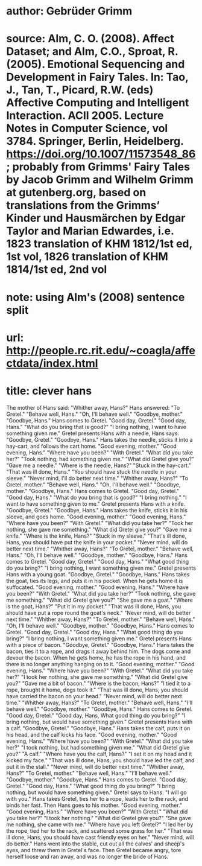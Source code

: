 # author: Gebrüder Grimm
# source: Alm, C. O. (2008). Affect Dataset; and Alm, C.O., Sproat, R. (2005). Emotional Sequencing and Development in Fairy Tales. In: Tao, J., Tan, T., Picard, R.W. (eds) Affective Computing and Intelligent Interaction. ACII 2005. Lecture Notes in Computer Science, vol 3784. Springer, Berlin, Heidelberg. https://doi.org/10.1007/11573548_86; probably from Grimms' Fairy Tales by Jacob Grimm and Wilhelm Grimm at gutenberg.org, based on translations from the Grimms’ Kinder und Hausmärchen by Edgar Taylor and Marian Edwardes, i.e. 1823 translation of KHM 1812/1st ed, 1st vol, 1826 translation of KHM 1814/1st ed, 2nd vol
# note: using Alm's (2008) sentence split
# url: http://people.rc.rit.edu/~coagla/affectdata/index.html
# title: clever hans

The mother of Hans said: "Whither away, Hans?"
Hans answered: "To Gretel."
"Behave well, Hans."
"Oh, I'll behave well."
"Goodbye, mother."
"Goodbye, Hans."
Hans comes to Gretel.
"Good day, Gretel."
"Good day, Hans."
"What do you bring that is good?"
"I bring nothing, I want to have something given me."
Gretel presents Hans with a needle, Hans says: "Goodbye, Gretel."
"Goodbye, Hans."
Hans takes the needle, sticks it into a hay-cart, and follows the cart home.
"Good evening, mother."
"Good evening, Hans."
"Where have you been?"
"With Gretel."
"What did you take her?"
"Took nothing; had something given me."
"What did Gretel give you?"
"Gave me a needle."
"Where is the needle, Hans?"
"Stuck in the hay-cart."
"That was ill done, Hans."
"You should have stuck the needle in your sleeve."
"Never mind, I'll do better next time."
"Whither away, Hans?"
"To Gretel, mother."
"Behave well, Hans."
"Oh, I'll behave well."
"Goodbye, mother."
"Goodbye, Hans."
Hans comes to Gretel.
"Good day, Gretel."
"Good day, Hans."
"What do you bring that is good?"
"I bring nothing."
"I want to have something given to me."
Gretel presents Hans with a knife.
"Goodbye, Gretel."
"Goodbye, Hans."
Hans takes the knife, sticks it in his sleeve, and goes home.
"Good evening, mother."
"Good evening, Hans."
"Where have you been?"
"With Gretel."
"What did you take her?"
"Took her nothing, she gave me something."
"What did Gretel give you?"
"Gave me a knife."
"Where is the knife, Hans?"
"Stuck in my sleeve."
"That's ill done, Hans, you should have put the knife in your pocket."
"Never mind, will do better next time."
"Whither away, Hans?"
"To Gretel, mother."
"Behave well, Hans."
"Oh, I'll behave well."
"Goodbye, mother."
"Goodbye, Hans."
Hans comes to Gretel.
"Good day, Gretel."
"Good day, Hans."
"What good thing do you bring?"
"I bring nothing, I want something given me."
Gretel presents Hans with a young goat.
"Goodbye, Gretel."
"Goodbye, Hans."
Hans takes the goat, ties its legs, and puts it in his pocket.
When he gets home it is suffocated.
"Good evening, mother."
"Good evening, Hans."
"Where have you been?"
"With Gretel."
"What did you take her?"
"Took nothing, she gave me something."
"What did Gretel give you?"
"She gave me a goat."
"Where is the goat, Hans?"
"Put it in my pocket."
"That was ill done, Hans, you should have put a rope round the goat's neck."
"Never mind, will do better next time."
"Whither away, Hans?"
"To Gretel, mother."
"Behave well, Hans."
"Oh, I'll behave well."
"Goodbye, mother."
"Goodbye, Hans."
Hans comes to Gretel.
"Good day, Gretel."
"Good day, Hans."
"What good thing do you bring?"
"I bring nothing, I want something given me."
Gretel presents Hans with a piece of bacon.
"Goodbye, Gretel."
"Goodbye, Hans."
Hans takes the bacon, ties it to a rope, and drags it away behind him.
The dogs come and devour the bacon.
When he gets home, he has the rope in his hand, and there is no longer anything hanging on to it.
"Good evening, mother."
"Good evening, Hans."
"Where have you been?"
"With Gretel."
"What did you take her?"
"I took her nothing, she gave me something."
"What did Gretel give you?"
"Gave me a bit of bacon."
"Where is the bacon, Hans?"
"I tied it to a rope, brought it home, dogs took it."
"That was ill done, Hans, you should have carried the bacon on your head."
"Never mind, will do better next time."
"Whither away, Hans?"
"To Gretel, mother."
"Behave well, Hans."
"I'll behave well."
"Goodbye, mother."
"Goodbye, Hans."
Hans comes to Gretel.
"Good day, Gretel."
"Good day, Hans, What good thing do you bring?"
"I bring nothing, but would have something given."
Gretel presents Hans with a calf.
"Goodbye, Gretel."
"Goodbye, Hans."
Hans takes the calf, puts it on his head, and the calf kicks his face.
"Good evening, mother."
"Good evening, Hans."
"Where have you been?"
"With Gretel."
"What did you take her?"
"I took nothing, but had something given me."
"What did Gretel give you?"
"A calf."
"Where have you the calf, Hans?"
"I set it on my head and it kicked my face."
"That was ill done, Hans, you should have led the calf, and put it in the stall."
"Never mind, will do better next time."
"Whither away, Hans?"
"To Gretel, mother."
"Behave well, Hans."
"I'll behave well."
"Goodbye, mother."
"Goodbye, Hans."
Hans comes to Gretel.
"Good day, Gretel."
"Good day, Hans."
"What good thing do you bring?"
"I bring nothing, but would have something given."
Gretel says to Hans: "I will go with you."
Hans takes Gretel, ties her to a rope, leads her to the rack, and binds her fast.
Then Hans goes to his mother.
"Good evening, mother."
"Good evening, Hans."
"Where have you been?"
"With Gretel."
"What did you take her?"
"I took her nothing."
"What did Gretel give you?"
"She gave me nothing, she came with me."
"Where have you left Gretel?"
"I led her by the rope, tied her to the rack, and scattered some grass for her."
"That was ill done, Hans, you should have cast friendly eyes on her."
"Never mind, will do better."
Hans went into the stable, cut out all the calves' and sheep's eyes, and threw them in Gretel's face.
Then Gretel became angry, tore herself loose and ran away, and was no longer the bride of Hans.

